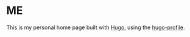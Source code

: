# ME
This is my personal home page built with [Hugo](https://gohugo.io/), using the [hugo-profile](https://github.com/gurusabarish/hugo-profile).
